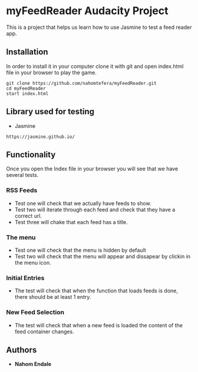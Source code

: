 # myFeedReader Audacity Project

This is a project that helps us learn how to use Jasmine to test a feed reader app.

## Installation

In order to install it in your computer clone it with git and open index.html file in your browser to play the game.

```
git clone https://github.com/nahomtefera/myFeedReader.git
cd myFeedReader
start index.html
```

## Library used for testing

* Jasmine

```
https://jasmine.github.io/
```

## Functionality

Once you open the Index file in your browser you will see that we have several tests.

### RSS Feeds

- Test one will check that we actually have feeds to show.
- Test two will iterate through each feed and check that they have a correct url.
- Test three will chake that each feed has a title.

### The menu

- Test one will check that the menu is hidden by default
- Test two will check that the menu will appear and dissapear by clickin in the menu icon.  

### Initial Entries

- The test will check that when the function that loads feeds is done, there should be at least 1 entry.

### New Feed Selection

- The test will check that when a new feed is loaded the content of the feed container changes.

## Authors

* **Nahom Endale** 